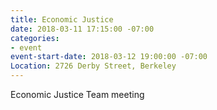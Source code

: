 ```yaml
---
title: Economic Justice
date: 2018-03-11 17:15:00 -07:00
categories:
- event
event-start-date: 2018-03-12 19:00:00 -07:00
Location: 2726 Derby Street, Berkeley
---
```


Economic Justice Team meeting